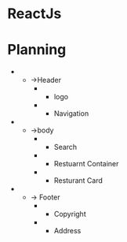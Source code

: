 # ReactJs

# Planning

* - ->Header
    * - logo
    * -  Navigation
* - ->body
    * - Search
    * - Restuarnt Container
    * - Resturant Card
* - -> Footer
    * - Copyright
    * - Address
